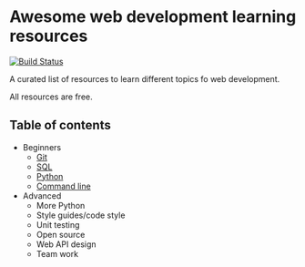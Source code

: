 # Awesome web development learning resources

[![Build Status](https://travis-ci.org/Melevir/awesome-webdev-learning.svg?branch=master)](https://travis-ci.org/Melevir/awesome-webdev-learning)

A curated list of resources to learn different topics fo web development.

All resources are free.

## Table of contents

- Beginners
  - [Git](https://github.com/Melevir/awesome-webdev-learning/blob/master/topics/git.md)
  - [SQL](https://github.com/Melevir/awesome-webdev-learning/blob/master/topics/sql.md)
  - [Python](https://github.com/Melevir/awesome-webdev-learning/blob/master/topics/python.md)
  - [Command line](https://github.com/Melevir/awesome-webdev-learning/blob/master/topics/cmd.md)
- Advanced
  - More Python
  - Style guides/code style
  - Unit testing
  - Open source
  - Web API design
  - Team work
